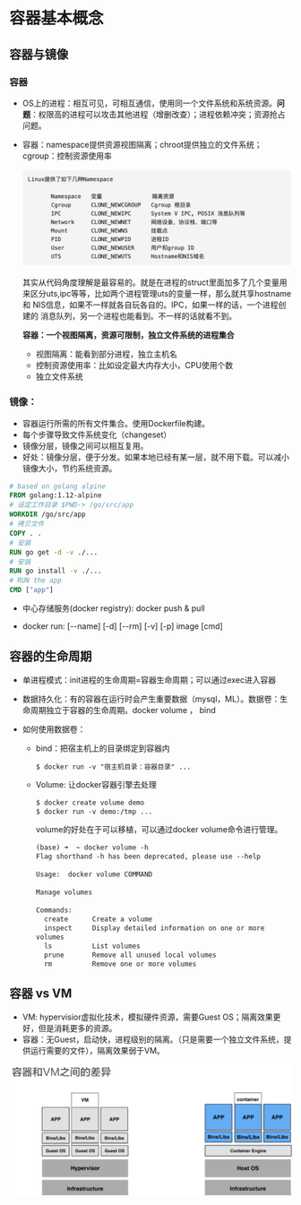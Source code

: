 # 容器基本概念

 ## 容器与镜像

### 容器

+ OS上的进程：相互可见，可相互通信，使用同一个文件系统和系统资源。**问题**：权限高的进程可以攻击其他进程（增删改查）；进程依赖冲突；资源抢占问题。

+ 容器：namespace提供资源视图隔离；chroot提供独立的文件系统；cgroup：控制资源使用率

  ![image-20200103165746609](figure/1.png)

  

  其实从代码角度理解是最容易的。就是在进程的struct里面加多了几个变量用来区分uts,ipc等等，比如两个进程管理uts的变量一样，那么就共享hostname 和 NIS信息，如果不一样就各自玩各自的。IPC，如果一样的话，一个进程创建的 消息队列，另一个进程也能看到。不一样的话就看不到。

  **容器：一个视图隔离，资源可限制，独立文件系统的进程集合**

  + 视图隔离：能看到部分进程，独立主机名
  + 控制资源使用率：比如设定最大内存大小，CPU使用个数
  + 独立文件系统

### 镜像：

+ 容器运行所需的所有文件集合。使用Dockerfile构建。
+ 每个步骤导致文件系统变化（changeset）
+ 镜像分层，镜像之间可以相互复用。
+ 好处：镜像分层，便于分发。如果本地已经有某一层，就不用下载。可以减小镜像大小，节约系统资源。

``` dockerfile
# based on golang alpine
FROM golang:1.12-alpine
# 设定工作目录 $PWD-> /go/src/app
WORKDIR /go/src/app
# 拷贝文件
COPY . .
# 安装
RUN go get -d -v ./...
# 安装
RUN go install -v ./...
# RUN the app
CMD ["app"]
```

+ 中心存储服务(docker registry): docker push & pull

+ docker run: [--name] [-d] [--rm] [-v] [-p] image [cmd]

## 容器的生命周期

+ 单进程模式：init进程的生命周期=容器生命周期；可以通过exec进入容器

+ 数据持久化：有的容器在运行时会产生重要数据（mysql，ML）。数据卷：生命周期独立于容器的生命周期。docker volume ， bind

+ 如何使用数据卷：

  + bind：把宿主机上的目录绑定到容器内

    ``` shell
    $ docker run -v "宿主机目录：容器目录" ...
    ```

  + Volume: 让docker容器引擎去处理

    ``` shell
    $ docker create volume demo
    $ docker run -v demo:/tmp ...
    ```

    volume的好处在于可以移植，可以通过docker volume命令进行管理。

    ``` shell
    (base) ➜  ~ docker volume -h
    Flag shorthand -h has been deprecated, please use --help
    
    Usage:	docker volume COMMAND
    
    Manage volumes
    
    Commands:
      create      Create a volume
      inspect     Display detailed information on one or more volumes
      ls          List volumes
      prune       Remove all unused local volumes
      rm          Remove one or more volumes
    ```

    

## 容器 vs VM

+ VM: hypervisior虚拟化技术，模拟硬件资源，需要Guest OS；隔离效果更好，但是消耗更多的资源。
+ 容器：无Guest，启动快，进程级别的隔离。（只是需要一个独立文件系统，提供运行需要的文件），隔离效果弱于VM。

![image-20200103184443726](figure/2.png)





